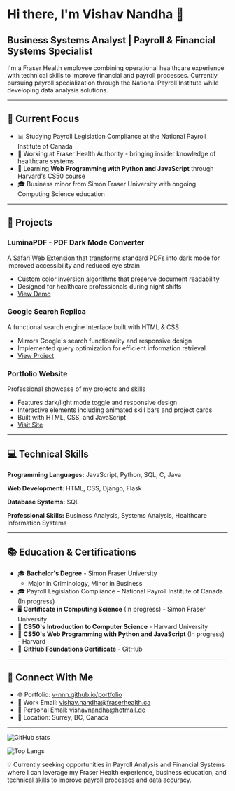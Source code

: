 # Hi there, I'm Vishav Nandha 👋

## Business Systems Analyst | Payroll & Financial Systems Specialist

I'm a Fraser Health employee combining operational healthcare experience with technical skills to improve financial and payroll processes. Currently pursuing payroll specialization through the National Payroll Institute while developing data analysis solutions.

---

## 🎯 Current Focus

- 📊 Studying Payroll Legislation Compliance at the National Payroll Institute of Canada
- 🏥 Working at Fraser Health Authority - bringing insider knowledge of healthcare systems
- 🌱 Learning **Web Programming with Python and JavaScript** through Harvard's CS50 course
- 🎓 Business minor from Simon Fraser University with ongoing Computing Science education

---

## 🚀 Projects

### LuminaPDF - PDF Dark Mode Converter
A Safari Web Extension that transforms standard PDFs into dark mode for improved accessibility and reduced eye strain
- Custom color inversion algorithms that preserve document readability
- Designed for healthcare professionals during night shifts
- [View Demo](https://bit.ly/pdf-dark)

### Google Search Replica
A functional search engine interface built with HTML & CSS
- Mirrors Google's search functionality and responsive design
- Implemented query optimization for efficient information retrieval 
- [View Project](https://bit.ly/vishv-n)

### Portfolio Website
Professional showcase of my projects and skills
- Features dark/light mode toggle and responsive design
- Interactive elements including animated skill bars and project cards
- Built with HTML, CSS, and JavaScript
- [Visit Site](https://v-nnn.github.io/portfolio)

---

## 💻 Technical Skills

**Programming Languages:** JavaScript, Python, SQL, C, Java

**Web Development:** HTML, CSS, Django, Flask

**Database Systems:** SQL

**Professional Skills:** Business Analysis, Systems Analysis, Healthcare Information Systems

---

## 📚 Education & Certifications

- 🎓 **Bachelor's Degree** - Simon Fraser University
  - Major in Criminology, Minor in Business
- 🎓 Payroll Legislation Compliance - National Payroll Institute of Canada (In progress)
- 🖥️ **Certificate in Computing Science** (In progress) - Simon Fraser University
- 📜 **CS50's Introduction to Computer Science** - Harvard University
- 📜 **CS50's Web Programming with Python and JavaScript** (In progress) - Harvard
- 📜 **GitHub Foundations Certificate** - GitHub

---

## 🤝 Connect With Me

- 🌐 Portfolio: [v-nnn.github.io/portfolio](https://v-nnn.github.io/portfolio)
- 📧 Work Email: vishav.nandha@fraserhealth.ca
- 📧 Personal Email: [vishavnandha@hotmail.de](mailto:vishavnandha@hotmail.de)
- 📍 Location: Surrey, BC, Canada

---

![GitHub stats](https://github-readme-stats.vercel.app/api?username=v-nnn&show_icons=true&theme=tokyonight)

![Top Langs](https://github-readme-stats.vercel.app/api/top-langs/?username=v-nnn&layout=compact&theme=tokyonight)

💡 Currently seeking opportunities in Payroll Analysis and Financial Systems where I can leverage my Fraser Health experience, business education, and technical skills to improve payroll processes and data accuracy.
